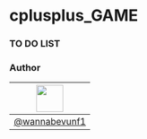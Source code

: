 # cplusplus_GAME

### TO DO LIST







### Author

| [<img src="https://pbs.twimg.com/profile_images/723596755514867712/TTGTLJ0l_400x400.jpg" width="48">](https://twitter.com/wannabevunf1 "Follow @wannabevunf1 on Twitter") |
|---|
| [@wannabevunf1](https://twitter.com/wannabevunf1) |
